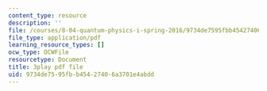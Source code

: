 ```yaml
---
content_type: resource
description: ''
file: /courses/8-04-quantum-physics-i-spring-2016/9734de7595fbb45427406a3701e4abdd_bX-k26w-tsU.pdf
file_type: application/pdf
learning_resource_types: []
ocw_type: OCWFile
resourcetype: Document
title: 3play pdf file
uid: 9734de75-95fb-b454-2740-6a3701e4abdd
---
```

